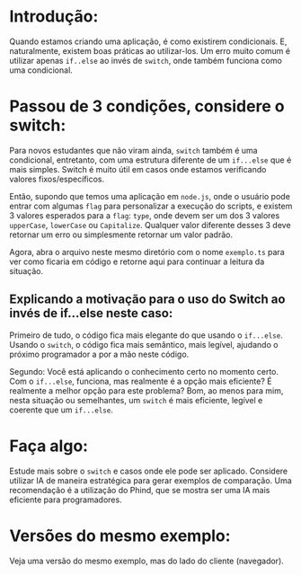 # Introdução:

Quando estamos criando uma aplicação, é como existirem condicionais. E, naturalmente, existem boas práticas ao utilizar-los. Um erro muito comum é utilizar apenas `if..else` ao 
invés de `switch`, onde também funciona como uma condicional. 

# Passou de 3 condições, considere o switch: 

Para novos estudantes que não viram ainda, `switch` também é uma condicional, entretanto, com uma estrutura diferente de um `if...else` que é mais simples. Switch é muito útil em 
casos onde estamos verificando valores fixos/específicos. 

Então, supondo que temos uma aplicação em `node.js`, onde o usuário pode entrar com algumas `flag` para personalizar a execução do scripts, e existem 3 valores esperados para a 
`flag`: `type`, onde devem ser um dos 3 valores `upperCase`, `lowerCase` ou `Capitalize`. Qualquer valor diferente desses 3 deve retornar um erro ou simplesmente retornar um valor
padrão. 

Agora, abra o arquivo neste mesmo diretório com o nome `exemplo.ts` para ver como ficaria em código e retorne aqui para continuar a leitura da situação.

## Explicando a motivação para o uso do Switch ao invés de if...else neste caso:

Primeiro de tudo, o código fica mais elegante do que usando o `if...else`. Usando o `switch`, o código fica mais semântico, mais legível, ajudando o próximo programador a 
por a mão neste código. 

Segundo: Você está aplicando o conhecimento certo no momento certo. Com o `if...else`, funciona, mas realmente é a opção mais eficiente? É realmente a melhor opção para este 
problema? Bom, ao menos para mim, nesta situação ou semelhantes, um `switch` é mais eficiente, legível e coerente que um `if...else`. 

# Faça algo: 

Estude mais sobre o `switch` e casos onde ele pode ser aplicado. Considere utilizar IA de maneira estratégica para gerar exemplos de comparação. Uma recomendação é a utilização 
do Phind, que se mostra ser uma IA mais eficiente para programadores. 

# Versões do mesmo exemplo:

Veja uma versão do mesmo exemplo, mas do lado do cliente (navegador).